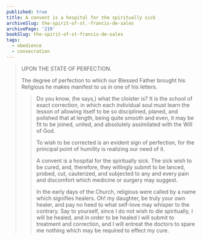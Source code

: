 ```yaml
---
published: true
title: A convent is a hospital for the spiritually sick
archiveSlug: the-spirit-of-st.-francis-de-sales
archivePage: '219'
bookSlug: the-spirit-of-st-francis-de-sales
tags:
  - obedience
  - consecration
---
```


> UPON THE STATE OF PERFECTION.
>
> The degree of perfection to which our Blessed Father brought his Religious he makes manifest to us in one of his letters.
>
>> Do you know, (he says,) what the cloister is? It is the school of exact correction, in which each individual soul must learn the lesson of allowing itself to be so disciplined, planed, and polished that at length, being quite smooth and even, it may be fit to be joined, united, and absolutely assimilated with the Will of God.
>>
>> To wish to be corrected is an evident sign of perfection, for the principal point of humility is realizing our need of it.
>>
>> A convent is a hospital for the spiritually sick. The sick wish to be cured, and, therefore, they willingly submit to be lanced, probed, cut, cauterized, and subjected to any and every pain and discomfort which medicine or surgery may suggest.
>>
>> In the early days of the Church, religious were called by a name which signifies healers. Oh! my daughter, be truly your own healer, and pay no heed to what self-love may whisper to the contrary. Say to yourself, since I do not wish to die spiritually, I will be healed, and in order to be healed I will submit to treatment and correction, and I will entreat the doctors to spare me nothing which may be required to effect my cure.
